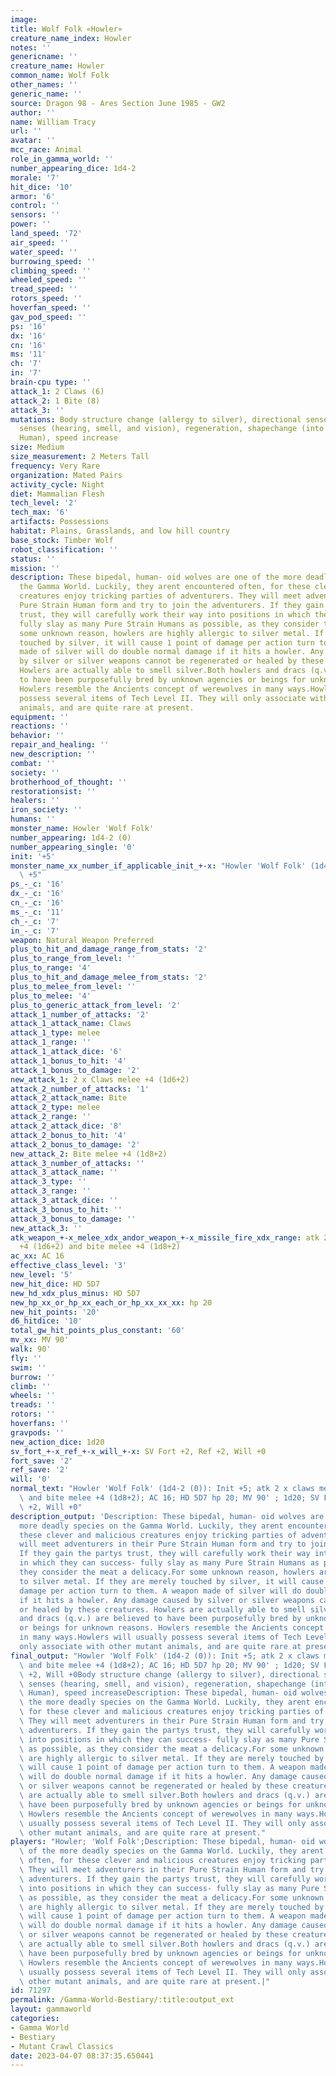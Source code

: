 ```yaml
---
image: 
title: Wolf Folk «Howler»
creature_name_index: Howler
notes: ''
genericname: ''
creature_name: Howler
common_name: Wolf Folk
other_names: ''
generic_name: ''
source: Dragon 98 - Ares Section June 1985 - GW2
author: ''
name: William Tracy
url: ''
avatar: ''
mcc_race: Animal
role_in_gamma_world: ''
number_appearing_dice: 1d4-2
morale: '7'
hit_dice: '10'
armor: '6'
control: ''
sensors: ''
power: ''
land_speed: '72'
air_speed: ''
water_speed: ''
burrowing_speed: ''
climbing_speed: ''
wheeled_speed: ''
tread_speed: ''
rotors_speed: ''
hoverfan_speed: ''
gav_pod_speed: ''
ps: '16'
dx: '16'
cn: '16'
ms: '11'
ch: '7'
in: '7'
brain-cpu type: ''
attack_1: 2 Claws (6)
attack_2: 1 Bite (8)
attack_3: ''
mutations: Body structure change (allergy to silver), directional sense, heightened
  senses (hearing, smell, and vision), regeneration, shapechange (into a Pure Strain
  Human), speed increase
size: Medium
size_measurement: 2 Meters Tall
frequency: Very Rare
organization: Mated Pairs
activity_cycle: Night
diet: Mammalian Flesh
tech_level: '2'
tech_max: '6'
artifacts: Possessions
habitat: Plains, Grasslands, and low hill country
base_stock: Timber Wolf
robot_classification: ''
status: ''
mission: ''
description: These bipedal, human- oid wolves are one of the more deadly species on
  the Gamma World. Luckily, they arent encountered often, for these clever and malicious
  creatures enjoy tricking parties of adventurers. They will meet adventurers in their
  Pure Strain Human form and try to join the adventurers. If they gain the partys
  trust, they will carefully work their way into positions in which they can success-
  fully slay as many Pure Strain Humans as possible, as they consider the meat a delicacy.For
  some unknown reason, howlers are highly allergic to silver metal. If they are merely
  touched by silver, it will cause 1 point of damage per action turn to them. A weapon
  made of silver will do double normal damage if it hits a howler. Any damage caused
  by silver or silver weapons cannot be regenerated or healed by these creatures.
  Howlers are actually able to smell silver.Both howlers and dracs (q.v.) are believed
  to have been purposefully bred by unknown agencies or beings for unknown reasons.
  Howlers resemble the Ancients concept of werewolves in many ways.Howlers will usually
  possess several items of Tech Level II. They will only associate with other mutant
  animals, and are quite rare at present.
equipment: ''
reactions: ''
behavior: ''
repair_and_healing: ''
new_description: ''
combat: ''
society: ''
brotherhood_of_thought: ''
restorationsist: ''
healers: ''
iron_society: ''
humans: ''
monster_name: Howler 'Wolf Folk'
number_appearing: 1d4-2 (0)
number_appearing_single: '0'
init: '+5'
monster_name_xx_number_if_applicable_init_+-x: "Howler 'Wolf Folk' (1d4-2 (0)): Init\
  \ +5"
ps_-_c: '16'
dx_-_c: '16'
cn_-_c: '16'
ms_-_c: '11'
ch_-_c: '7'
in_-_c: '7'
weapon: Natural Weapon Preferred
plus_to_hit_and_damage_range_from_stats: '2'
plus_to_range_from_level: ''
plus_to_range: '4'
plus_to_hit_and_damage_melee_from_stats: '2'
plus_to_melee_from_level: ''
plus_to_melee: '4'
plus_to_generic_attack_from_level: '2'
attack_1_number_of_attacks: '2'
attack_1_attack_name: Claws
attack_1_type: melee
attack_1_range: ''
attack_1_attack_dice: '6'
attack_1_bonus_to_hit: '4'
attack_1_bonus_to_damage: '2'
new_attack_1: 2 x Claws melee +4 (1d6+2)
attack_2_number_of_attacks: '1'
attack_2_attack_name: Bite
attack_2_type: melee
attack_2_range: ''
attack_2_attack_dice: '8'
attack_2_bonus_to_hit: '4'
attack_2_bonus_to_damage: '2'
new_attack_2: Bite melee +4 (1d8+2)
attack_3_number_of_attacks: ''
attack_3_attack_name: ''
attack_3_type: ''
attack_3_range: ''
attack_3_attack_dice: ''
attack_3_bonus_to_hit: ''
attack_3_bonus_to_damage: ''
new_attack_3: ''
atk_weapon_+-x_melee_xdx_andor_weapon_+-x_missile_fire_xdx_range: atk 2 x claws melee
  +4 (1d6+2) and bite melee +4 (1d8+2)
ac_xx: AC 16
effective_class_level: '3'
new_level: '5'
new_hit_dice: HD 5D7
new_hd_xdx_plus_minus: HD 5D7
new_hp_xx_or_hp_xx_each_or_hp_xx_xx_xx: hp 20
new_hit_points: '20'
d6_hitdice: '10'
total_gw_hit_points_plus_constant: '60'
mv_xx: MV 90'
walk: 90'
fly: ''
swim: ''
burrow: ''
climb: ''
wheels: ''
treads: ''
rotors: ''
hoverfans: ''
gravpods: ''
new_action_dice: 1d20
sv_fort_+-x_ref_+-x_will_+-x: SV Fort +2, Ref +2, Will +0
fort_save: '2'
ref_save: '2'
will: '0'
normal_text: "Howler 'Wolf Folk' (1d4-2 (0)): Init +5; atk 2 x claws melee +4 (1d6+2)\
  \ and bite melee +4 (1d8+2); AC 16; HD 5D7 hp 20; MV 90' ; 1d20; SV Fort +2, Ref\
  \ +2, Will +0"
description_output: 'Description: These bipedal, human- oid wolves are one of the
  more deadly species on the Gamma World. Luckily, they arent encountered often, for
  these clever and malicious creatures enjoy tricking parties of adventurers. They
  will meet adventurers in their Pure Strain Human form and try to join the adventurers.
  If they gain the partys trust, they will carefully work their way into positions
  in which they can success- fully slay as many Pure Strain Humans as possible, as
  they consider the meat a delicacy.For some unknown reason, howlers are highly allergic
  to silver metal. If they are merely touched by silver, it will cause 1 point of
  damage per action turn to them. A weapon made of silver will do double normal damage
  if it hits a howler. Any damage caused by silver or silver weapons cannot be regenerated
  or healed by these creatures. Howlers are actually able to smell silver.Both howlers
  and dracs (q.v.) are believed to have been purposefully bred by unknown agencies
  or beings for unknown reasons. Howlers resemble the Ancients concept of werewolves
  in many ways.Howlers will usually possess several items of Tech Level II. They will
  only associate with other mutant animals, and are quite rare at present.'
final_output: "Howler 'Wolf Folk' (1d4-2 (0)): Init +5; atk 2 x claws melee +4 (1d6+2)\
  \ and bite melee +4 (1d8+2); AC 16; HD 5D7 hp 20; MV 90' ; 1d20; SV Fort +2, Ref\
  \ +2, Will +0Body structure change (allergy to silver), directional sense, heightened\
  \ senses (hearing, smell, and vision), regeneration, shapechange (into a Pure Strain\
  \ Human), speed increaseDescription: These bipedal, human- oid wolves are one of\
  \ the more deadly species on the Gamma World. Luckily, they arent encountered often,\
  \ for these clever and malicious creatures enjoy tricking parties of adventurers.\
  \ They will meet adventurers in their Pure Strain Human form and try to join the\
  \ adventurers. If they gain the partys trust, they will carefully work their way\
  \ into positions in which they can success- fully slay as many Pure Strain Humans\
  \ as possible, as they consider the meat a delicacy.For some unknown reason, howlers\
  \ are highly allergic to silver metal. If they are merely touched by silver, it\
  \ will cause 1 point of damage per action turn to them. A weapon made of silver\
  \ will do double normal damage if it hits a howler. Any damage caused by silver\
  \ or silver weapons cannot be regenerated or healed by these creatures. Howlers\
  \ are actually able to smell silver.Both howlers and dracs (q.v.) are believed to\
  \ have been purposefully bred by unknown agencies or beings for unknown reasons.\
  \ Howlers resemble the Ancients concept of werewolves in many ways.Howlers will\
  \ usually possess several items of Tech Level II. They will only associate with\
  \ other mutant animals, and are quite rare at present."
players: "Howler; 'Wolf Folk';Description: These bipedal, human- oid wolves are one\
  \ of the more deadly species on the Gamma World. Luckily, they arent encountered\
  \ often, for these clever and malicious creatures enjoy tricking parties of adventurers.\
  \ They will meet adventurers in their Pure Strain Human form and try to join the\
  \ adventurers. If they gain the partys trust, they will carefully work their way\
  \ into positions in which they can success- fully slay as many Pure Strain Humans\
  \ as possible, as they consider the meat a delicacy.For some unknown reason, howlers\
  \ are highly allergic to silver metal. If they are merely touched by silver, it\
  \ will cause 1 point of damage per action turn to them. A weapon made of silver\
  \ will do double normal damage if it hits a howler. Any damage caused by silver\
  \ or silver weapons cannot be regenerated or healed by these creatures. Howlers\
  \ are actually able to smell silver.Both howlers and dracs (q.v.) are believed to\
  \ have been purposefully bred by unknown agencies or beings for unknown reasons.\
  \ Howlers resemble the Ancients concept of werewolves in many ways.Howlers will\
  \ usually possess several items of Tech Level II. They will only associate with\
  \ other mutant animals, and are quite rare at present.|"
id: 71297
permalink: /Gamma-World-Bestiary/:title:output_ext
layout: gammaworld
categories:
- Gamma World
- Bestiary
- Mutant Crawl Classics
date: 2023-04-07 08:37:35.650441
---
```


